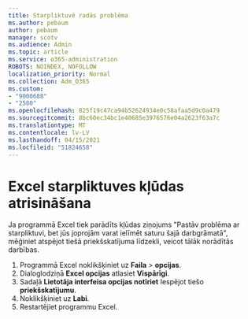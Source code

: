 ```yaml
---
title: Starpliktuvē radās problēma
ms.author: pebaum
author: pebaum
manager: scotv
ms.audience: Admin
ms.topic: article
ms.service: o365-administration
ROBOTS: NOINDEX, NOFOLLOW
localization_priority: Normal
ms.collection: Adm_O365
ms.custom:
- "9000688"
- "2580"
ms.openlocfilehash: 825f19c47ca94b52624934e0c58afaa5d9c0a479
ms.sourcegitcommit: 8bc60ec34bc1e40685e3976576e04a2623f63a7c
ms.translationtype: MT
ms.contentlocale: lv-LV
ms.lasthandoff: 04/15/2021
ms.locfileid: "51824658"
---
```

# <a name="resolving-excel-clipboard-error"></a>Excel starpliktuves kļūdas atrisināšana

Ja programmā Excel tiek parādīts kļūdas ziņojums "Pastāv problēma ar starpliktuvi, bet jūs joprojām varat ielīmēt saturu šajā darbgrāmatā", mēģiniet atspējot tiešā priekšskatījuma līdzekli, veicot tālāk norādītās darbības.

1. Programmā Excel noklikšķiniet uz **Faila**  >  **opcijas**.
3. Dialoglodziņā **Excel opcijas** atlasiet **Vispārīgi**.
4. Sadaļā **Lietotāja interfeisa opcijas notīriet** Iespējot tiešo **priekšskatījumu**.
5. Noklikšķiniet uz **Labi**.
6. Restartējiet programmu Excel.
